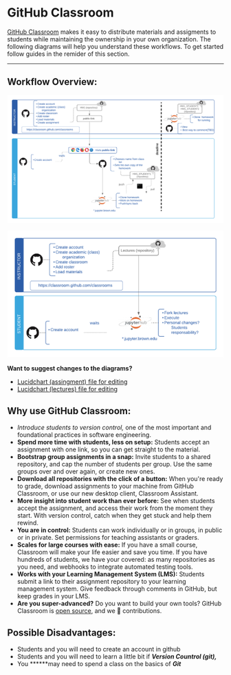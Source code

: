 # GitHub Classroom

[GitHub Classroom](https://classroom.github.com) makes it easy to distribute materials and assigments to students while maintaining the ownership in your own organization. The following diagrams will help you understand these workflows. To get started follow guides in the remider of this section.

---

## Workflow Overview:


![Assignment workflow](GitHub2FJupyterHubWorkflow-dfb223a9-2cf3-4a9d-9da4-3a7175ea283c.png)

![Lecture Workflow](GitHub2FJupyterHubLecturesWorkflow-6941c84d-791b-41c2-a48a-8a403e9f33b0.png)


**Want to suggest changes to the diagrams?**

* [Lucidchart (assingment) file for editing](https://www.lucidchart.com/invitations/accept/a3c2c3ed-d664-4c3a-8f26-e68fc2aa6cba)
* [Lucidchart (lectures) file for editing](https://www.lucidchart.com/invitations/accept/76742259-596c-4a33-a76e-ee48dde5d240)



## Why use GitHub Classroom:

- **Introduce students to *version control**,* one of the most important and foundational practices in software engineering.
- **Spend more time with students, less on setup:** Students accept an assignment with one link, so you can get straight to the material.
- **Bootstrap group assignments in a snap:** Invite students to a shared repository, and cap the number of students per group. Use the same groups over and over again, or create new ones.
- **Download all repositories with the click of a button:** When you're ready to grade, download assignments to your machine from GitHub Classroom, or use our new desktop client, Classroom Assistant.
- **More insight into student work than ever before:** See when students accept the assignment, and access their work from the moment they start. With version control, catch when they get stuck and help them rewind.
- **You are in control:** Students can work individually or in groups, in public or in private. Set permissions for teaching assistants or graders.
- **Scales for large courses with ease:** If you have a small course, Classroom will make your life easier and save you time. If you have hundreds of students, we have your covered: as many repositories as you need, and webhooks to integrate automated testing tools.
- **Works with your Learning Management System (LMS):** Students submit a link to their assignment repository to your learning management system. Give feedback through comments in GitHub, but keep grades in your LMS.
- **Are you super-advanced?** Do you want to build your own tools? GitHub Classroom is [open source](https://github.com/education/classroom), and we 💖 contributions.

## Possible Disadvantages:

- Students and you will need to create an account in github
- Students and you will need to learn a little bit if ***Version Countrol (git),***
- You ******may need to spend a class on the basics of ***Git***